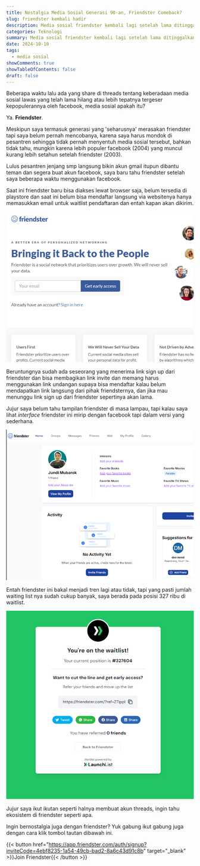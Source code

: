 ```yaml
---
title: Nostalgia Media Sosial Generasi 90-an, Friendster Comeback?
slug: friendster kembali hadir
description: Media sosial friendster kembali lagi setelah lama ditinggalkan, akankah friendster bisa menyaingi kepopuleran media sosial lain yang saat sudah digunakan oleh puluhan juta orang?
categories: Teknologi
summary: Media sosial friendster kembali lagi setelah lama ditinggalkan, akankah friendster bisa menyaingi kepopuleran media sosial lain yang saat sudah digunakan oleh puluhan juta orang?
date: 2024-10-10
tags:
  - media sosial
showComments: true
showTableOfContents: false
draft: false
---
```


Beberapa waktu lalu ada yang share di threads tentang keberadaan media sosial lawas yang telah lama hilang atau lebih tepatnya tergeser kepopulerannya oleh facebook, media sosial apakah itu?

Ya. **Friendster**.

Meskipun saya termasuk generasi yang 'seharusnya' merasakan friendster tapi saya belum pernah mencobanya, karena saya harus mondok di pesantren sehingga tidak pernah menyentuh media sosial tersebut, bahkan tidak tahu, mungkin karena lebih populer facebook (2004) yang muncul kurang lebih setahun setelah friendster (2003).

Lulus pesantren jenjang smp langsung bikin akun gmail itupun dibantu teman dan segera buat akun facebook, saya baru tahu friendster setelah saya beberapa waktu menggunakan facebook.

Saat ini friendster baru bisa diakses lewat browser saja, belum tersedia di playstore dan saat ini belum bisa mendaftar langsung via websitenya hanya memasukkan email untuk waitlist pendaftaran dan entah kapan akan dikirim.

![Homepage Friendster](./homepage-friendster.png 'Homepage Friendster')

Beruntungnya sudah ada seseorang yang menerima link sign up dari friendster dan bisa membagikan link invite dan memang harus menggunakan link undangan supaya bisa mendaftar kalau belum mendapatkan link langsung dari pihak friendsternya, dan jika mau menunggu link sign up dari friendster sepertinya akan lama.

Jujur saya belum tahu tampilan friendster di masa lampau, tapi kalau saya lihat _interface_ friendster ini mirip dengan facebook tapi dalam versi yang sederhana.

![Dashboard Friendster](./dashboard-friendster.png 'Dashboard Friendster')

Entah friendster ini bakal menjadi tren lagi atau tidak, tapi yang pasti jumlah waiting list nya sudah cukup banyak, saya berada pada posisi 327 ribu di waitlist.

![Waitlist Friendster](./waitlist-friendster.png 'Waitlist Friendster')

Jujur saya ikut ikutan seperti halnya membuat akun threads, ingin tahu ekosistem di friendster seperti apa.

Ingin bernostalgia juga dengan friendster? Yuk gabung ikut gabung juga dengan cara klik tombol tautan dibawah ini.

{{< button href="https://app.friendster.com/auth/signup?inviteCode=4ebf8235-1a54-49cb-bad2-8a6c43d91c8b" target="_blank" >}}Join Friendster{{< /button >}}
